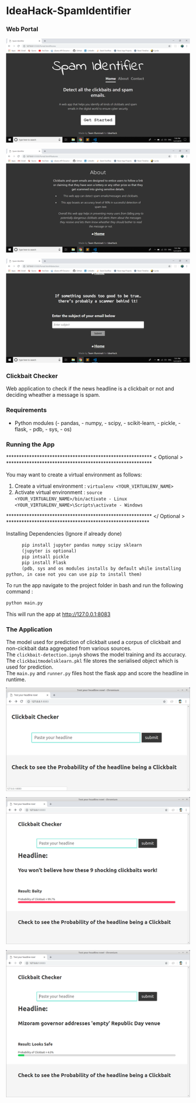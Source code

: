 # IdeaHack-SpamIdentifier

### Web Portal


![](Screenshots/Screenshot%20(13).png)

![](Screenshots/Screenshot%20(14).png)

![](Screenshots/Screenshot%20(15).png)


### Clickbait Checker
Web application to check if the news headline is a clickbait or not and deciding wheather a message is spam.

### Requirements
* Python modules (- pandas, - numpy, - scipy, - scikit-learn, - pickle, - flask, - pdb, - sys, - os)



### Running  the App
********************************************************* < Optional > *********************************************************

You may want to create a virtual environment as follows:

1. Create a virtual environment :
          ```virtualenv <YOUR_VIRTUALENV_NAME> ```
  2. Activate virtual environment :
          ```source <YOUR_VIRTUALENV_NAME>/bin/activate - Linux```
          ```<YOUR_VIRTUALENV_NAME>\Scripts\activate - Windows```
 
 ********************************************************* </ Optional > ********************************************************
 
 Installing Dependencies (Ignore if already done)
 
 
          pip install jupyter pandas numpy scipy sklearn
          (jupyter is optional)
          pip intsall pickle
          pip install Flask
          (pdb, sys and os modules installs by default while installing python, in case not you can use pip to install them)

To run the app  navigate to the project folder in bash and run the following command :

```bash
python main.py
```
This will run the app at  http://127.0.0.1:8083

### The Application

The model used for prediction of clickbait used a corpus of clickbait and non-cickbait data aggregated from various sources.<br>
The `clickbait-detection.ipnyb` shows the model training and its accuracy. The `clickbaitmodelsklearn.pkl` file stores the serialised object which is used for prediction.<br>
The `main.py` and `runner.py` files host the flask app and score the headline in runtime.<br>

<p align="center"><img src="https://github.com/Eklavya42/clickbait-webapp/blob/master/screenshots/ss1.png?raw=true"/></p>
<p align="center"><img src="https://github.com/Eklavya42/clickbait-webapp/blob/master/screenshots/ss2.png?raw=true"/></p>
<p align="center"><img src="https://github.com/Eklavya42/clickbait-webapp/blob/master/screenshots/ss3.png?raw=true"/></p>
